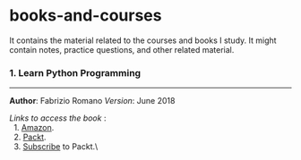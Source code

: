 # books-and-courses
It contains the material related to the courses and books I study. It might contain notes, practice questions, and other related material.

### 1. Learn Python Programming
-------------------------------------------------------------
**Author**: Fabrizio Romano
*Version*: June 2018

_Links to access the book_ :\
    &nbsp;&nbsp;1. [Amazon](https://www.amazon.com/Learn-Python-Programming-no-nonsense-programming/dp/1788996666).\
    &nbsp;&nbsp;2. [Packt](https://www.packtpub.com/free-ebook/learn-python-programming-second-edition/9781788996662).\
    &nbsp;&nbsp;3. [Subscribe](subscription.packthub.com) to Packt.\
